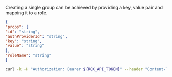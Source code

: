 Creating a single group can be achieved by providing a key, value pair and mapping it to a role. 

```json
{
"props": {
"id": "string",
"authProviderId": "string",
"key": "string",
"value": "string"
},
"roleName": "string"
}
```

```bash
curl -k -H "Authorization: Bearer ${ROX_API_TOKEN}" --header "Content-Type: application/json" -X POST "https://$CENTRAL/v1/groups" -d '{"props":{"id":"","authProviderId":"38c7afcd-d943-4163-bdb0-7787f9cdb3a4","key":"groups","value":"LDAP_Analyst_Group"},"roleName":"Analyst"}'
```


